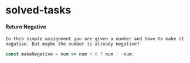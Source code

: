 # solved-tasks
#### Return Negative
     
    In this simple assignment you are given a number and have to make it negative. But maybe the number is already negative?

```javascript
const makeNegative = num => num < 0 ? num : -num;
```

